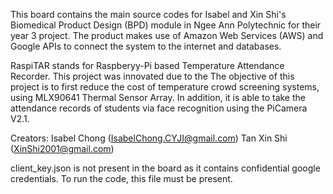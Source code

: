 This board contains the main source codes for Isabel and Xin Shi's Biomedical Product Design (BPD) 
module in Ngee Ann Polytechnic for their year 3 project. The product makes use of Amazon Web Services (AWS) 
and Google APIs to connect the system to the internet and databases.

RaspiTAR stands for Raspberyy-Pi based Temperature Attendance Recorder. 
This project was innovated due to the The objective of this project is to first reduce the cost of 
temperature crowd screening systems, using MLX90641 Thermal Sensor Array. In addition, it is able 
to take the attendance records of students via face recognition using the PiCamera V2.1.

Creators: Isabel Chong (IsabelChong.CYJI@gmail.com) Tan Xin Shi (XinShi2001@gmail.com)

client_key.json is not present in the board as it contains confidential google credentials. 
To run the code, this file must be present.
